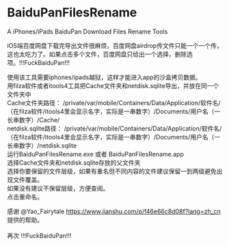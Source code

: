 # BaiduPanFilesRename
A iPhones/iPads BaiduPan Download Files Rename Tools



iOS端百度网盘下载完导出文件很麻烦，百度网盘airdrop传文件只能一个一个传，这也太吃力了。如果点击多个文件，百度网盘只给出一个选择，删除选项。!!!FuckBaiduPan!!!  

<p>使用该工具需要iphones/ipads越狱，这样才能进入app的沙盒拷贝数据。</br>  
用filza软件或者itools4工具把Cache文件夹和netdisk.sqlite导出，并放在同一个文件夹中</br>   
Cache文件夹路径： /private/var/mobile/Containers/Data/Application/软件名/（在filza软件/itools4里会显示名字，实际是一串数字）/Documents/用户名（一长串数字）/Cache/  </br> 
netdisk.sqlite路径： /private/var/mobile/Containers/Data/Application/软件名/（在filza软件/itools4里会显示名字，实际是一串数字）/Documents/用户名（一长串数字）/netdisk.sqlite  </br>  
运行BaiduPanFilesRename.exe 或者 BaiduPanFilesRename.app  </br> 
选择Cache文件夹和netdisk.sqlite存放的父文件夹  </br> 
选择你要保留的文件层级，如果有重名但不同内容的文件建议保留一到两级避免出现文件覆盖。 </br>  
                    如果没有建议不保留层级，方便查阅。  </br> 
点击重命名。  </br> 
  
感谢 @Yao_Fairytale https://www.jianshu.com/p/f46e66c8d08f?lang=zh_cn 提供的帮助。 </br>  
再次 !!!FuckBaiduPan!!!</br> 
</p>
